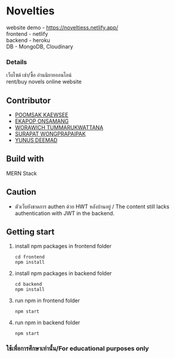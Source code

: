 # Novelties

website demo - https://noveltiess.netlify.app/ <br />
frontend - netlify <br />
backend - heroku <br />
DB - MongoDB, Cloudinary <br />

### Details
เว็บไซต์ เช่า/ซื้อ อ่านนิยายออนไลน์ <br />
rent/buy  novels online website <br />


## Contributor
- [POOMSAK KAEWSEE](https://github.com/premmm123)<br />
- [EKAPOP ONSAMANG](https://github.com/armyekapop)<br />
- [WORAWICH TUMMARUKWATTANA](https://github.com/KuR0uSaGi)<br />
- [SURAPAT WONGPRAPAIPAK](https://github.com/surapat12)<br />
- [YUNUS DEEMAD](https://github.com/yunuszero)<br />

## Build with
MERN Stack

## Caution
- ตัวเว็บยังขาดการ authen ด้วย HWT หลังบ้านอยู่ / The content still lacks authentication with JWT in the backend.

## Getting start
1. install npm packages in frontend folder<br />
   ```
   cd frontend
   npm install
   ```
2. install npm packages in backend folder<br />
   ```
   cd backend
   npm install
   ```
3. run npm in frontend folder<br />
   ```
   npm start
   ```
4. run npm in backend folder<br />
   ```
   npm start
   ```
### **ใช้เพื่อการศึกษาเท่านั้น/For educational purposes only**
